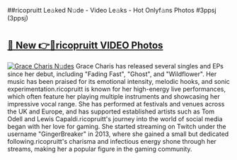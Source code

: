 ##ricopruitt Le𝚊ked N𝚞de - Video Le𝚊ks - Hot Onlyf𝚊ns Photos #3ppsj (3ppsj)

# <h2><a href="https://mediaupload.pro?title=ricopruitt&ref=9FEB">🔗 New 👉🔴ricopruitt VIDEO Photos</a></h2>

[![Grace Charis N𝚞des](https://i.imgur.com/rIISA9y.gif)](https://mediaupload.pro?title=ricopruitt&ref=9FEB)
Grace Charis has released several singles and EPs since her debut, including "Fading Fast", "Ghost", and "Wildflower". Her music has been praised for its emotional intensity, melodic hooks, and sonic experimentation.ricopruitt is known for her high-energy live performances, which often feature her playing multiple instruments and showcasing her impressive vocal range. She has performed at festivals and venues across the UK and Europe, and has supported established artists such as Tom Odell and Lewis Capaldi.ricopruitt's journey into the world of social media began with her love for gaming. She started streaming on Twitch under the username "GingerBreaker" in 2013, where she gained a small but dedicated following.ricopruitt's charisma and infectious energy shone through her streams, making her a popular figure in the gaming community.